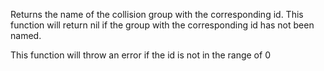 Returns the name of the collision group with the corresponding id. This function will return nil if the group with the corresponding id has not been named.

This function will throw an error if the id is not in the range of 0